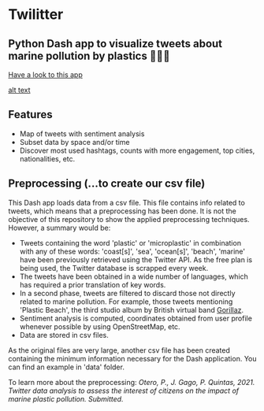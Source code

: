 # Twilitter
## Python Dash app to visualize tweets about marine pollution by plastics 🥄🥛🌊

[Have a look to this app][app]

[alt text](https://github.com/PabloOtero/twilitter/blob/main/images/twilitter.png)

## Features

- Map of tweets with sentiment analysis
- Subset data by space and/or time
- Discover most used hashtags, counts with more engagement, top cities, nationalities, etc. 

## Preprocessing (...to create our csv file)

This Dash app loads data from a csv file. This file contains info related to tweets, which means that a preprocessing has been done. It is not the objective of this repository to show the applied preprocessing techniques. However, a summary would be:
- Tweets containing the word 'plastic' or 'microplastic' in combination with any of these words: 'coast[s]', 'sea', 'ocean[s]', 'beach', 'marine' have been previously retrieved using the Twitter API. As the free plan is being used, the Twitter database is scrapped every week. 
- The tweets have been obtained in a wide number of languages, which has required a prior translation of key words.
- In a second phase, tweets are filtered to discard those not directly related to marine pollution. For example, those tweets mentioning 'Plastic Beach', the third studio album by British virtual band [Gorillaz][wiki].
- Sentiment analysis is computed, coordinates obtained from user profile whenever possible by using OpenStreetMap, etc.
- Data are stored in csv files.

As the original files are very large, another csv file has been created containing the minimum information necessary for the Dash application. You can find an example in 'data' folder.

To learn more about the preprocessing:
_Otero, P., J. Gago, P. Quintas, 2021. Twitter data analysis to assess the interest of citizens on the  impact of marine plastic pollution. Submitted._


[//]: # (These are reference links used in the body of this note and get stripped out when the markdown processor does its job. There is no need to format nicely because it shouldn't be seen. Thanks SO - http://stackoverflow.com/questions/4823468/store-comments-in-markdown-syntax)

   [wiki]: <https://en.wikipedia.org/wiki/Plastic_Beach>
   [app]: <http://twilitter.herokuapp.com/>
